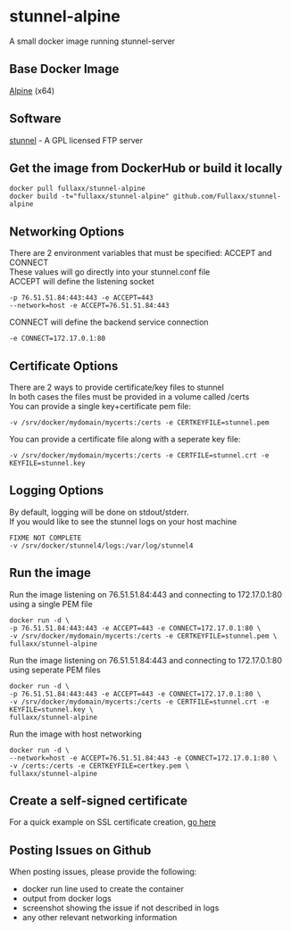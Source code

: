 # stunnel-alpine
A small docker image running stunnel-server

## Base Docker Image
[Alpine](https://hub.docker.com/_/alpine) (x64)

## Software
[stunnel](https://www.stunnel.org/) - A GPL licensed FTP server

## Get the image from DockerHub or build it locally
```
docker pull fullaxx/stunnel-alpine
docker build -t="fullaxx/stunnel-alpine" github.com/Fullaxx/stunnel-alpine
```

## Networking Options
There are 2 environment variables that must be specified: ACCEPT and CONNECT \
These values will go directly into your stunnel.conf file \
ACCEPT will define the listening socket
```
-p 76.51.51.84:443:443 -e ACCEPT=443
--network=host -e ACCEPT=76.51.51.84:443
```
CONNECT will define the backend service connection
```
-e CONNECT=172.17.0.1:80
```

## Certificate Options
There are 2 ways to provide certificate/key files to stunnel \
In both cases the files must be provided in a volume called /certs \
You can provide a single key+certificate pem file:
```
-v /srv/docker/mydomain/mycerts:/certs -e CERTKEYFILE=stunnel.pem
```
You can provide a certificate file along with a seperate key file:
```
-v /srv/docker/mydomain/mycerts:/certs -e CERTFILE=stunnel.crt -e KEYFILE=stunnel.key
```

## Logging Options
By default, logging will be done on stdout/stderr. \
If you would like to see the stunnel logs on your host machine
```
FIXME NOT COMPLETE
-v /srv/docker/stunnel4/logs:/var/log/stunnel4
```

## Run the image
Run the image listening on 76.51.51.84:443 and connecting to 172.17.0.1:80 using a single PEM file
```
docker run -d \
-p 76.51.51.84:443:443 -e ACCEPT=443 -e CONNECT=172.17.0.1:80 \
-v /srv/docker/mydomain/mycerts:/certs -e CERTKEYFILE=stunnel.pem \
fullaxx/stunnel-alpine
```
Run the image listening on 76.51.51.84:443 and connecting to 172.17.0.1:80 using seperate PEM files
```
docker run -d \
-p 76.51.51.84:443:443 -e ACCEPT=443 -e CONNECT=172.17.0.1:80 \
-v /srv/docker/mydomain/mycerts:/certs -e CERTFILE=stunnel.crt -e KEYFILE=stunnel.key \
fullaxx/stunnel-alpine
```
Run the image with host networking
```
docker run -d \
--network=host -e ACCEPT=76.51.51.84:443 -e CONNECT=172.17.0.1:80 \
-v /certs:/certs -e CERTKEYFILE=certkey.pem \
fullaxx/stunnel-alpine
```

## Create a self-signed certificate
For a quick example on SSL certificate creation, [go here](CERTIFICATE_CREATION.md)

## Posting Issues on Github
When posting issues, please provide the following:
* docker run line used to create the container
* output from docker logs
* screenshot showing the issue if not described in logs
* any other relevant networking information

